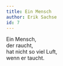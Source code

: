 ```yaml
---
title: Ein Mensch
author: Erik Sachse
id: 7
---
```


Ein Mensch,  
der raucht,  
hat nicht so viel Luft,  
wenn er taucht.